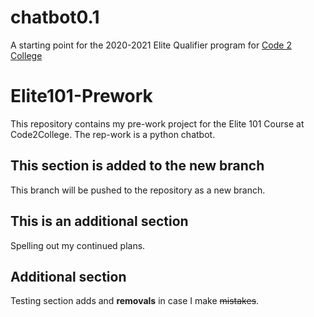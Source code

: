 # chatbot0.1
A starting point for the 2020-2021 Elite Qualifier program for [Code 2 College](https://code2college.org/)

# Elite101-Prework

This repository contains my pre-work project for the Elite 101 Course at Code2College.
The rep-work is a python chatbot.

## This section is added to the new branch
This branch will be pushed to the repository as a new branch.<br/>

## This is an additional section
Spelling out my continued plans.

## Additional section
Testing section adds and **removals** in case I make ~~mistakes~~.
